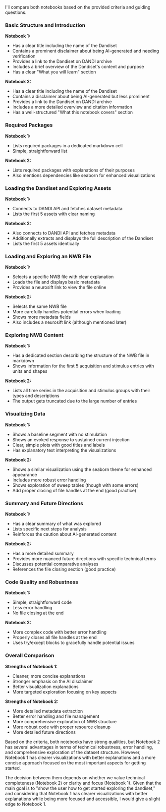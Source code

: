 I'll compare both notebooks based on the provided criteria and guiding questions.

### Basic Structure and Introduction

**Notebook 1:**
- Has a clear title including the name of the Dandiset
- Contains a prominent disclaimer about being AI-generated and needing verification
- Provides a link to the Dandiset on DANDI archive
- Includes a brief overview of the Dandiset's content and purpose
- Has a clear "What you will learn" section

**Notebook 2:**
- Has a clear title including the name of the Dandiset
- Contains a disclaimer about being AI-generated but less prominent
- Provides a link to the Dandiset on DANDI archive
- Includes a more detailed overview and citation information
- Has a well-structured "What this notebook covers" section

### Required Packages

**Notebook 1:**
- Lists required packages in a dedicated markdown cell
- Simple, straightforward list

**Notebook 2:**
- Lists required packages with explanations of their purposes
- Also mentions dependencies like seaborn for enhanced visualizations

### Loading the Dandiset and Exploring Assets

**Notebook 1:**
- Connects to DANDI API and fetches dataset metadata
- Lists the first 5 assets with clear naming

**Notebook 2:**
- Also connects to DANDI API and fetches metadata
- Additionally extracts and displays the full description of the Dandiset
- Lists the first 5 assets identically

### Loading and Exploring an NWB File

**Notebook 1:**
- Selects a specific NWB file with clear explanation
- Loads the file and displays basic metadata
- Provides a neurosift link to view the file online

**Notebook 2:**
- Selects the same NWB file
- More carefully handles potential errors when loading
- Shows more metadata fields
- Also includes a neurosift link (although mentioned later)

### Exploring NWB Content

**Notebook 1:**
- Has a dedicated section describing the structure of the NWB file in markdown
- Shows information for the first 5 acquisition and stimulus entries with units and shapes

**Notebook 2:**
- Lists all time series in the acquisition and stimulus groups with their types and descriptions
- The output gets truncated due to the large number of entries

### Visualizing Data

**Notebook 1:**
- Shows a baseline segment with no stimulation
- Shows an evoked response to sustained current injection
- Clear, simple plots with good titles and labels
- Has explanatory text interpreting the visualizations

**Notebook 2:**
- Shows a similar visualization using the seaborn theme for enhanced appearance
- Includes more robust error handling
- Shows exploration of sweep tables (though with some errors)
- Add proper closing of file handles at the end (good practice)

### Summary and Future Directions

**Notebook 1:**
- Has a clear summary of what was explored
- Lists specific next steps for analysis
- Reinforces the caution about AI-generated content

**Notebook 2:**
- Has a more detailed summary
- Provides more nuanced future directions with specific technical terms
- Discusses potential comparative analyses
- References the file closing section (good practice)

### Code Quality and Robustness

**Notebook 1:**
- Simple, straightforward code
- Less error handling
- No file closing at the end

**Notebook 2:**
- More complex code with better error handling
- Properly closes all file handles at the end
- Uses try/except blocks to gracefully handle potential issues

### Overall Comparison

**Strengths of Notebook 1:**
- Cleaner, more concise explanations
- Stronger emphasis on the AI disclaimer
- Better visualization explanations
- More targeted exploration focusing on key aspects

**Strengths of Notebook 2:**
- More detailed metadata extraction
- Better error handling and file management
- More comprehensive exploration of NWB structure
- More robust code with proper resource cleanup
- More detailed future directions

Based on the criteria, both notebooks have strong qualities, but Notebook 2 has several advantages in terms of technical robustness, error handling, and comprehensive exploration of the dataset structure. However, Notebook 1 has clearer visualizations with better explanations and a more concise approach focused on the most important aspects for getting started.

The decision between them depends on whether we value technical completeness (Notebook 2) or clarity and focus (Notebook 1). Given that the main goal is to "show the user how to get started exploring the dandiset," and considering that Notebook 1 has clearer visualizations with better explanations while being more focused and accessible, I would give a slight edge to Notebook 1.